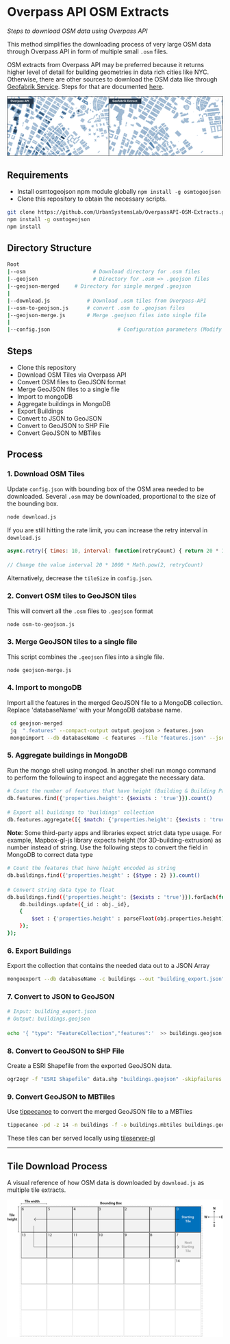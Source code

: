 # Overpass API OSM Extracts
*Steps to download OSM data using Overpass API*


This method simplifies the downloading process of very large OSM data through Overpass API in form of multiple small `.osm` files.

OSM extracts from Overpass API may be preferred because it returns higher level of detail for building geometries in data rich cities like NYC. Otherwise, there are other sources to download the OSM data like through [Geofabrik Service](http://download.geofabrik.de/). Steps for that are documented [here](https://github.com/UrbanSystemsLab/Geofabrik-OSM-Extracts).

![overpass-vs-geofabrik](img/overpass-geofabrik.jpg)

## Requirements

- Install osmtogeojson npm module globally `npm install -g osmtogeojson`
- Clone this repository to obtain the necessary scripts. 

```sh 
git clone https://github.com/UrbanSystemsLab/OverpassAPI-OSM-Extracts.git .
npm install -g osmtogeojson
npm install
```


## Directory Structure
```sh 
Root
|--osm        				# Download directory for .osm files
|--geojson    				# Directory for .osm => .geojson files
|--geojson-merged     # Directory for single merged .geojson
|
|--download.js            # Download .osm tiles from Overpass-API
|--osm-to-geojson.js      # convert .osm to .geojson files
|--geojson-merge.js       # Merge .geojson files into single file
|
|--config.json 						# Configuration parameters (Modify these)
```

## Steps
- Clone this repository
- Download OSM Tiles via Overpass API
- Convert OSM files to GeoJSON format
- Merge GeoJSON files to a single file
- Import to mongoDB
- Aggregate buildings in MongoDB
- Export Buildings
- Convert to JSON to GeoJSON
- Convert to GeoJSON to SHP File
- Convert GeoJSON to MBTiles

## Process

### 1. Download OSM Tiles
Update `config.json` with bounding box of the OSM area needed to be downloaded. Several `.osm` may be downloaded, proportional to the size of the bounding box.

```sh 
node download.js
```
If you are still hitting the rate limit, you can increase the retry interval in `download.js` 

```js
async.retry({ times: 10, interval: function(retryCount) { return 20 * 1000 * Math.pow(2, retryCount) } }, function(cb, results) {...})

// Change the value interval 20 * 1000 * Math.pow(2, retryCount) 
```

Alternatively, decrease the `tileSize` in `config.json`.

### 2. Convert OSM tiles to GeoJSON tiles
This will convert all the `.osm` files to `.geojson` format

```sh
node osm-to-geojson.js
```

### 3. Merge GeoJSON tiles to a single file
This script combines the `.geojson` files into a single file.

```sh
node geojson-merge.js
```

### 4. Import to mongoDB
Import all the features in the merged GeoJSON file to a MongoDB collection. Replace 'databaseName' with your MongoDB database name.

```sh
 cd geojson-merged
 jq  ".features" --compact-output output.geojson > features.json
 mongoimport --db databaseName -c features --file "features.json" --jsonArray
```

### 5. Aggregate buildings in MongoDB
Run the mongo shell using mongod. In another shell run mongo command to perform the following to inspect and aggregate the necessary data.

```sh
# Count the number of features that have height (Building & Building Parts)
db.features.find({'properties.height': {$exists : 'true'}}).count()

# Export all buildings to 'buildings' collection
db.features.aggregate([{ $match: {'properties.height': {$exists : 'true'}} },{ $out: "buildings" }])

```

**Note**: Some third-party apps and libraries expect strict data type usage. For example, Mapbox-gl-js library expects height (for 3D-building-extrusion) as number instead of string. Use the following steps to convert the field in MongoDB to correct data type

```sh
# Count the features that have height encoded as string
db.buildings.find({'properties.height' : {$type : 2} }).count()

# Convert string data type to float 
db.buildings.find({'properties.height': {$exists : 'true'}}).forEach(function(obj) { 
	db.buildings.update({_id : obj._id},
	{
		$set : {'properties.height' : parseFloat(obj.properties.height)}
	});
});

```

### 6. Export Buildings

Export the collection that contains the needed data out to a JSON Array

```sh
mongoexport --db databaseName -c buildings --out "building_export.json" --jsonArray 
```

### 7. Convert to JSON to GeoJSON
```sh
# Input: building_export.json 
# Output: buildings.geojson

echo '{ "type": "FeatureCollection","features":'  >> buildings.geojson ; cat  building_export.json >> buildings.geojson ; echo '}' >> buildings.geojson
```

### 8. Convert to GeoJSON to SHP File
Create a ESRI Shapefile from the exported GeoJSON data.

```sh
ogr2ogr -f "ESRI Shapefile" data.shp "buildings.geojson" -skipfailures
```

### 9. Convert GeoJSON to MBTiles
Use [tippecanoe](https://github.com/mapbox/tippecanoe) to convert the merged GeoJSON file to a MBTiles

```sh
tippecanoe -pd -z 14 -n buildings -f -o buildings.mbtiles buildings.geojson
```

These tiles can ber served locally using [tileserver-gl](https://github.com/klokantech/tileserver-gl)

--- 

## Tile Download Process
A visual reference of how OSM data is downloaded by `download.js` as multiple tile extracts.

![tile-download.png](img/tile-download.png)